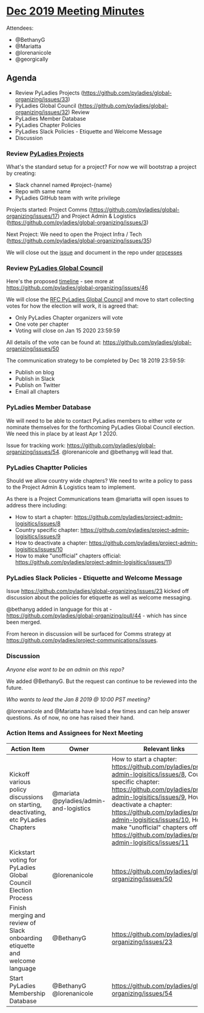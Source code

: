 # [Dec 2019 Meeting Minutes](https://github.com/pyladies/global-organizing/issues/45)


Attendees:

- @BethanyG 
- @Mariatta 
- @lorenanicole
- @georgically

## Agenda

- Review PyLadies Projects (https://github.com/pyladies/global-organizing/issues/33)
- PyLadies Global Council (https://github.com/pyladies/global-organizing/issues/32) Review
- PyLadies Member Database
- PyLadies Chapter Policies
- PyLadies Slack Policies - Etiquette and Welcome Message
- Discussion

### Review [PyLadies Projects](https://github.com/pyladies/global-organizing/issues/33)

What's the standard setup for a project? For now we will bootstrap a project by creating:

- Slack channel named #project-{name}
- Repo with same name
- PyLadies GitHub team with write privilege

Projects started: Project Comms (https://github.com/pyladies/global-organizing/issues/17) and Project Admin & Logistics (https://github.com/pyladies/global-organizing/issues/3)

Next Project: We need to open the Project Infra / Tech (https://github.com/pyladies/global-organizing/issues/35)

We will close out the [issue](https://github.com/pyladies/global-organizing/issues/33) and document in the repo under [processes](https://github.com/pyladies/global-organizing/blob/master/process/pyladies-projects-overview.md)

### Review [PyLadies Global Council](https://github.com/pyladies/global-organizing/issues/32) 

Here's the proposed [timeline](https://github.com/pyladies/global-organizing/blob/master/notes/2019/13_11_2019.md#q-how-will-we-announce-the-election) - see more at https://github.com/pyladies/global-organizing/issues/46

We will close the [RFC PyLadies Global Council](https://github.com/pyladies/global-organizing/issues/32) and move to start collecting votes for how the election will work, it is agreed that:

- Only PyLadies Chapter organizers will vote
- One vote per chapter
- Voting will close on Jan 15 2020 23:59:59

All details of the vote can be found at: https://github.com/pyladies/global-organizing/issues/50

The communication strategy to be completed by Dec 18 2019 23:59:59:

- Publish on blog
- Publish in Slack
- Publish on Twitter
- Email all chapters

### PyLadies Member Database

We will need to be able to contact PyLadies members to either vote or nominate themselves for the forthcoming PyLadies Global Council election.  We need this in place by at least Apr 1 2020.

Issue for tracking work: https://github.com/pyladies/global-organizing/issues/54. @lorenanicole and @bethanyg will lead that.

### PyLadies Chaptter Policies

Should we allow country wide chapters? We need to write a policy to pass to the Project Admin & Logistics team to implement. 

As there is a Project Communications team @mariatta will open issues to address there including:

- How to start a chapter: https://github.com/pyladies/project-admin-logisitics/issues/8
- Country specific chapter: https://github.com/pyladies/project-admin-logisitics/issues/9
- How to deactivate a chapter: https://github.com/pyladies/project-admin-logisitics/issues/10
- How to make "unofficial" chapters official: https://github.com/pyladies/project-admin-logisitics/issues/11)

### PyLadies Slack Policies - Etiquette and Welcome Message

Issue https://github.com/pyladies/global-organizing/issues/23 kicked off discussion about the policies for etiquette as well as welcome messaging.

@bethanyg added in language for this at - https://github.com/pyladies/global-organizing/pull/44 - which has since been merged.

From hereon in discussion will be surfaced for Comms strategy at https://github.com/pyladies/project-communications/issues.

### Discussion

*Anyone else want to be an admin on this repo?*

We added @BethanyG. But the request can continue to be reviewed into the future.

*Who wants to lead the Jan 8 2019 @ 10:00 PST meeting?* 

@lorenanicole and @Mariatta have lead a few times and can help answer questions. As of now, no one has raised their hand.

### Action Items and Assignees for Next Meeting

Action Item| Owner | Relevant links | 
-- | --| -- |
| Kickoff various policy discussions on starting, deactivating, etc PyLadies Chapters | @mariata @pyladies/admin-and-logistics | How to start a chapter: https://github.com/pyladies/project-admin-logisitics/issues/8, Country specific chapter: https://github.com/pyladies/project-admin-logisitics/issues/9, How to deactivate a chapter: https://github.com/pyladies/project-admin-logisitics/issues/10, How to make "unofficial" chapters official: https://github.com/pyladies/project-admin-logisitics/issues/11 |
| Kickstart voting for PyLadies Global Council Election Process | @lorenanicole  | https://github.com/pyladies/global-organizing/issues/50 |
| Finish merging and review of Slack onboarding etiquette and welcome language | @BethanyG | https://github.com/pyladies/global-organizing/issues/23 |
| Start PyLadies Membership Database | @BethanyG @lorenanicole  | https://github.com/pyladies/global-organizing/issues/54 |
